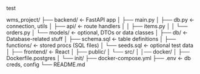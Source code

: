 test


wms_project/
├── backend/         ← FastAPI app
│   ├── main.py
│   ├── db.py        ← connection, utils
│   ├── api/         ← route handlers
│   │   ├── items.py
│   │   └── orders.py
│   └── models/      ← optional, DTOs or data classes
│
├── db/              ← Database-related stuff
│   ├── schema.sql   ← table definitions
│   ├── functions/   ← stored procs (SQL files)
│   └── seeds.sql    ← optional test data
│
├── frontend/        ← React
│   ├── public/
│   └── src/
│
│── docker/
│   ├── Dockerfile.postgres
│   └── init/
├── docker-compose.yml
├── .env             ← db creds, config
└── README.md